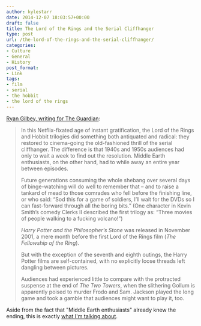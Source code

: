```yaml
---
author: kylestarr
date: 2014-12-07 18:03:57+00:00
draft: false
title: The Lord of the Rings and the Serial Cliffhanger
type: post
url: /the-lord-of-the-rings-and-the-serial-cliffhanger/
categories:
- Culture
- General
- History
post_format:
- Link
tags:
- film
- serial
- the hobbit
- the lord of the rings
---
```


[Ryan Gilbey, writing for The Guardian](http://www.theguardian.com/film/2014/dec/06/nine-things-weve-learned-about-hobbits-rings-and-peter-jackson):


<blockquote>In this Netflix-fixated age of instant gratification, the Lord of the Rings and Hobbit trilogies did something both antiquated and radical: they restored to cinema-going the old-fashioned thrill of the serial cliffhanger. The difference is that 1940s and 1950s audiences had only to wait a week to find out the resolution. Middle Earth enthusiasts, on the other hand, had to while away an entire year between episodes.

Future generations consuming the whole shebang over several days of binge-watching will do well to remember that – and to raise a tankard of mead to those comrades who fell before the finishing line, or who said: “Sod this for a game of soldiers, I’ll wait for the DVDs so I can fast-forward through all the boring bits.” (One character in Kevin Smith’s comedy Clerks II described the first trilogy as: “Three movies of people walking to a fucking volcano!”)

_Harry Potter and the Philosopher’s Stone_ was released in November 2001, a mere month before the first Lord of the Rings film (_The Fellowship of the Ring_).

But with the exception of the seventh and eighth outings, the Harry Potter films are self-contained, with no explicitly loose threads left dangling between pictures.

Audiences had experienced little to compare with the protracted suspense at the end of _The Two Towers_, when the slithering Gollum is apparently poised to murder Frodo and Sam. Jackson played the long game and took a gamble that audiences might want to play it, too.</blockquote>



Aside from the fact that "Middle Earth enthusiasts" already knew the ending, this is exactly [what I'm talking about](https://www.zerocounts.net/2014/12/03/water-coolers-spoilers-and-serial/).
